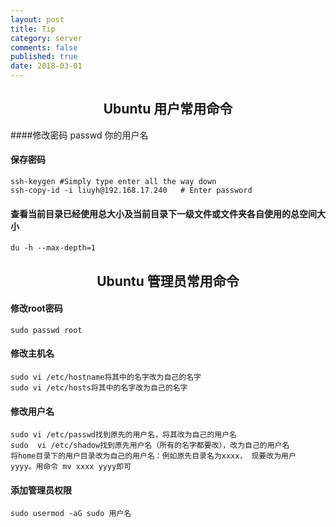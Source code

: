 ```yaml
---
layout: post
title: Tip
category: server
comments: false
published: true
date: 2018-03-01
---
```


## <center>Ubuntu 用户常用命令</center>

####修改密码
    passwd 你的用户名

#### 保存密码
    ssh-keygen #Simply type enter all the way down
    ssh-copy-id -i liuyh@192.168.17.240   # Enter password

#### 查看当前目录已经使用总大小及当前目录下一级文件或文件夹各自使用的总空间大小
    du -h --max-depth=1


## <center>Ubuntu 管理员常用命令</center>


#### 修改root密码
    sudo passwd root

#### 修改主机名
    sudo vi /etc/hostname将其中的名字改为自己的名字
    sudo vi /etc/hosts将其中的名字改为自己的名字

#### 修改用户名
    sudo vi /etc/passwd找到原先的用户名，将其改为自己的用户名
    sudo  vi /etc/shadow找到原先用户名（所有的名字都要改），改为自己的用户名
    将home目录下的用户目录改为自己的用户名：例如原先目录名为xxxx， 现要改为用户 yyyy。用命令 mv xxxx yyyy即可

#### 添加管理员权限
    sudo usermod -aG sudo 用户名
